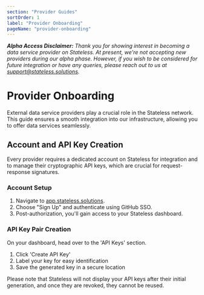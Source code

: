 ```yaml
---
section: "Provider Guides"
sortOrder: 1
label: "Provider Onboarding"
pageName: "provider-onboarding"
---
```


_**Alpha Access Disclaimer:** Thank you for showing interest in becoming a data
service provider on Stateless. At present, we're not accepting new providers
during our alpha phase. However, if you wish to be considered for future
integration or have any queries, please reach out to us at
support@stateless.solutions._

# Provider Onboarding

External data service providers play a crucial role in the Stateless network.
This guide ensures a smooth integration into our infrastructure, allowing you
to offer data services seamlessly.

## Account and API Key Creation

Every provider requires a dedicated account on Stateless for integration and to
manage their cryptographic API keys, which are crucial for request-response
signatures.

### Account Setup

1. Navigate to [app.stateless.solutions](https://app.stateless.solutions).
2. Choose "Sign Up" and authenticate using GitHub SSO.
3. Post-authorization, you'll gain access to your Stateless dashboard.

### API Key Pair Creation

On your dashboard, head over to the 'API Keys' section.

1. Click 'Create API Key'
2. Label your key for easy identification
3. Save the generated key in a secure location

Please note that Stateless will not display your API keys after their initial
generation, and once they are revoked, they cannot be reused.
